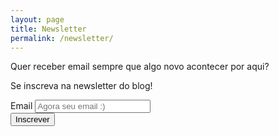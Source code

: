 ```yaml
---
layout: page
title: Newsletter
permalink: /newsletter/
---
```


<p class="newsletter-desktop">Quer receber email sempre que algo novo acontecer por aqui?</p>

<p class="newsletter-desktop">Se inscreva na newsletter do blog!</p>
<form class="form-desktop form-mobile mt-4" action="https://tinyletter.com/renanhasher" method="post" target="popupwindow" onsubmit="window.open('https://tinyletter.com/renanhasher', 'popupwindow', 'scrollbars=yes,width=800,height=600');return true">
  
  <div class="form-group">
    <label for="InputEmail">Email</label>
    <input type="email" class="form-control" id="InputEmail" placeholder="Agora seu email :)">
  </div>
  <button type="submit" class="btn btn-primary">Inscrever</button>
</form>